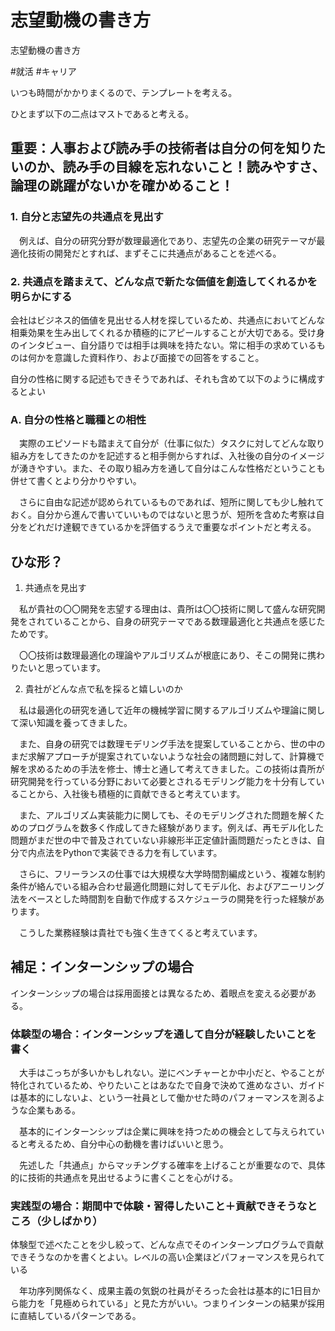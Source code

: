 # 志望動機の書き方
志望動機の書き方

#就活 #キャリア

いつも時間がかかりまくるので、テンプレートを考える。

ひとまず以下の二点はマストであると考える。



## 重要：人事および読み手の技術者は自分の何を知りたいのか、読み手の目線を忘れないこと！読みやすさ、論理の跳躍がないかを確かめること！



### 1. 自分と志望先の共通点を見出す

　例えば、自分の研究分野が数理最適化であり、志望先の企業の研究テーマが最適化技術の開発だとすれば、まずそこに共通点があることを述べる。



### 2. 共通点を踏まえて、どんな点で新たな価値を創造してくれるかを明らかにする

 会社はビジネス的価値を見出せる人材を探しているため、共通点においてどんな相乗効果を生み出してくれるか積極的にアピールすることが大切である。受け身のインタビュー、自分語りでは相手は興味を持たない。常に相手の求めているものは何かを意識した資料作り、および面接での回答をすること。



自分の性格に関する記述もできそうであれば、それも含めて以下のように構成するとよい

### A. 自分の性格と職種との相性

　実際のエピソードも踏まえて自分が（仕事に似た）タスクに対してどんな取り組み方をしてきたのかを記述すると相手側からすれば、入社後の自分のイメージが湧きやすい。また、その取り組み方を通して自分はこんな性格だということも併せて書くとより分かりやすい。

　さらに自由な記述が認められているものであれば、短所に関しても少し触れておく。自分から進んで書いていいものではないと思うが、短所を含めた考察は自分をどれだけ達観できているかを評価するうえで重要なポイントだと考える。



## ひな形？

1. 共通点を見出す

　私が貴社の〇〇開発を志望する理由は、貴所は〇〇技術に関して盛んな研究開発をされていることから、自身の研究テーマである数理最適化と共通点を感じたためです。

　〇〇技術は数理最適化の理論やアルゴリズムが根底にあり、そこの開発に携わりたいと思っています。



2. 貴社がどんな点で私を採ると嬉しいのか

　私は最適化の研究を通して近年の機械学習に関するアルゴリズムや理論に関して深い知識を養ってきました。

　また、自身の研究では数理モデリング手法を提案していることから、世の中のまだ求解アプローチが提案されていないような社会の諸問題に対して、計算機で解を求めるための手法を修士、博士と通して考えてきました。この技術は貴所が研究開発を行っている分野において必要とされるモデリング能力を十分有していることから、入社後も積極的に貢献できると考えています。

　また、アルゴリズム実装能力に関しても、そのモデリングされた問題を解くためのプログラムを数多く作成してきた経験があります。例えば、再モデル化した問題がまだ世の中で普及されていない非線形半正定値計画問題だったときは、自分で内点法をPythonで実装できる力を有しています。

　さらに、フリーランスの仕事では大規模な大学時間割編成という、複雑な制約条件が絡んでいる組み合わせ最適化問題に対してモデル化、およびアニーリング法をベースとした時間割を自動で作成するスケジューラの開発を行った経験があります。

　こうした業務経験は貴社でも強く生きてくると考えています。





## 補足：インターンシップの場合

インターンシップの場合は採用面接とは異なるため、着眼点を変える必要がある。

### 体験型の場合：インターンシップを通して自分が経験したいことを書く

　大手はこっちが多いかもしれない。逆にベンチャーとか中小だと、やることが特化されているため、やりたいことはあなたで自身で決めて進めなさい、ガイドは基本的にしないよ、という一社員として働かせた時のパフォーマンスを測るような企業もある。

　基本的にインターンシップは企業に興味を持つための機会として与えられていると考えるため、自分中心の動機を書けばいいと思う。

　先述した「共通点」からマッチングする確率を上げることが重要なので、具体的に技術的共通点を見出せるように書くことを心がける。

### 実践型の場合：期間中で体験・習得したいこと＋貢献できそうなところ（少しばかり）

体験型で述べたことを少し絞って、どんな点でそのインターンプログラムで貢献できそうなのかを書くとよい。レベルの高い企業ほどパフォーマンスを見られている

　年功序列関係なく、成果主義の気鋭の社員がそろった会社は基本的に1日目から能力を「見極められている」と見た方がいい。つまりインターンの結果が採用に直結しているパターンである。



